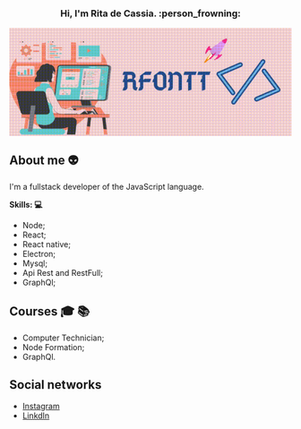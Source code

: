 <h3 align="center"> Hi, I'm Rita de Cassia. :person_frowning: </h3>

<img align="center" src="./logo-profile.gif" alt="img-profile"/>

## About me :alien:
I'm a fullstack developer of the JavaScript language.

**Skills: :computer:**

- Node;
- React;
- React native;
- Electron;
- Mysql;
- Api Rest and RestFull;
- GraphQl;


## Courses :mortar_board: :books:

- Computer Technician;
- Node Formation;
- GraphQl.

## Social networks

- [Instagram](https://www.instagram.com/rfontt/)
- [LinkdIn](https://www.linkedin.com/in/rita-de-cassia-fontenele-oliveira-5333751a3/)
